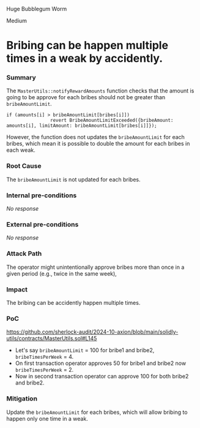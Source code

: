 Huge Bubblegum Worm

Medium

# Bribing can be happen multiple times in a weak by accidently.

### Summary

The `MasterUtils::notifyRewardAmounts` function checks that the amount is going to be approve for each bribes should not be greater than `bribeAmountLimit`.
```solidity
if (amounts[i] > bribeAmountLimit[bribes[i]])
                revert BribeAmountLimitExceeded({bribeAmount: amounts[i], limitAmount: bribeAmountLimit[bribes[i]]});
```

 However,  the function does not updates the `bribeAmountLimit` for each bribes, which mean it is possible to double the amount for each bribes in each weak.             

### Root Cause

The `bribeAmountLimit` is not updated for each bribes.

### Internal pre-conditions

_No response_

### External pre-conditions

_No response_

### Attack Path

The operator might unintentionally approve bribes more than once in a given period (e.g., twice in the same week),

### Impact

The bribing can be accidently happen multiple times.

### PoC

https://github.com/sherlock-audit/2024-10-axion/blob/main/solidly-utils/contracts/MasterUtils.sol#L145

- Let's say `bribeAmountLimit` = 100 for bribe1 and bribe2, `bribeTimesPerWeek` = 4.
- On first transaction operator approves 50 for bribe1 and bribe2 now `bribeTimesPerWeek` = 2.
- Now in second transaction operator can approve 100 for both bribe2 and bribe2.



### Mitigation

Update the `bribeAmountLimit` for each bribes, which will allow bribing to happen only one time in a weak.